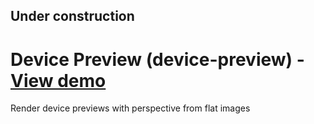 ## Under construction

# Device Preview (device-preview) - [View demo](https://ianhan.com/library/device-preview)

Render device previews with perspective from flat images
